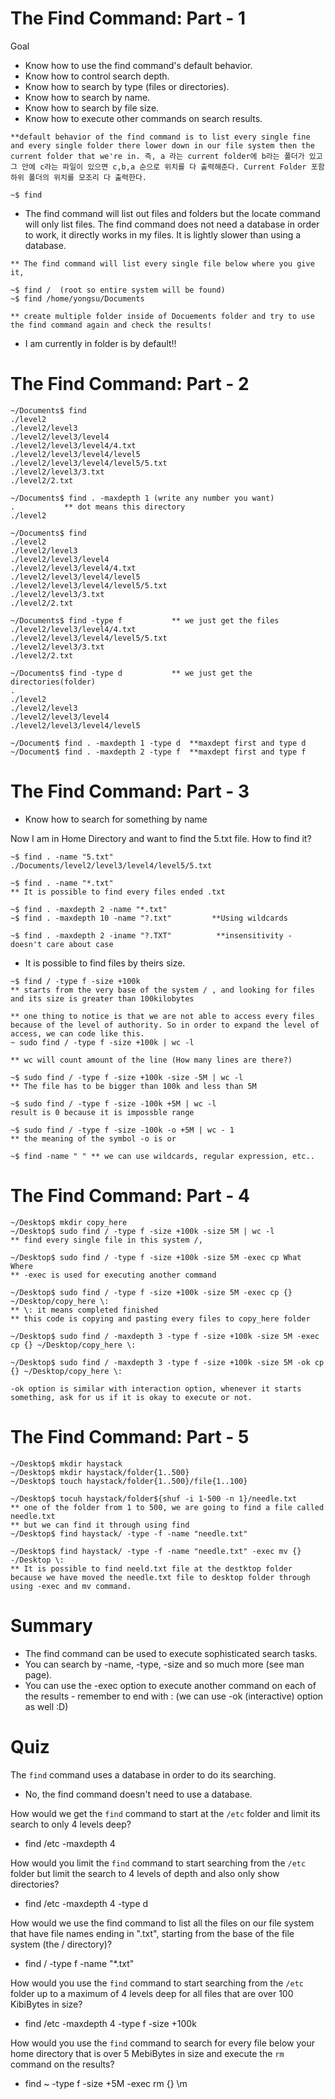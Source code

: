 # The Find Command: Part - 1

Goal

- Know how to use the find command's default behavior.
- Know how to control search depth.
- Know how to search by type (files or directories).
- Know how to search by name.
- Know how to search by file size.
- Know how to execute other commands on search results.

```linux
**default behavior of the find command is to list every single fine and every single folder there lower down in our file system then the current folder that we're in. 즉, a 라는 current folder에 b라는 폴더가 있고 그 안에 c라는 파일이 있으면 c,b,a 순으로 위치를 다 출력해준다. Current Folder 포함 하위 폴더의 위치를 모조리 다 출력한다.

~$ find
```

- The find command will list out files and folders but the locate command will only list files. The find command does not need a database in order to work, it directly works in my files. It is lightly slower than using a database.

```linux
** The find command will list every single file below where you give it,

~$ find /  (root so entire system will be found)
~$ find /home/yongsu/Documents

** create multiple folder inside of Docuements folder and try to use the find command again and check the results!
```

* I am currently in folder is by default!!





# The Find Command: Part - 2

```linux
~/Documents$ find
./level2
./level2/level3
./level2/level3/level4
./level2/level3/level4/4.txt
./level2/level3/level4/level5
./level2/level3/level4/level5/5.txt
./level2/level3/3.txt
./level2/2.txt

~/Documents$ find . -maxdepth 1 (write any number you want)
.           ** dot means this directory
./level2
```



```linux
~/Documents$ find
./level2
./level2/level3
./level2/level3/level4
./level2/level3/level4/4.txt
./level2/level3/level4/level5
./level2/level3/level4/level5/5.txt
./level2/level3/3.txt
./level2/2.txt

~/Documents$ find -type f           ** we just get the files
./level2/level3/level4/4.txt
./level2/level3/level4/level5/5.txt
./level2/level3/3.txt
./level2/2.txt 

~/Documents$ find -type d           ** we just get the directories(folder)
.
./level2
./level2/level3
./level2/level3/level4
./level2/level3/level4/level5

~/Document$ find . -maxdepth 1 -type d  **maxdept first and type d
~/Document$ find . -maxdepth 2 -type f  **maxdept first and type f

```







# The Find Command: Part - 3

- Know how to search for something by name

Now I am in Home Directory and want to find the 5.txt file. How to find it?

```linux
~$ find . -name "5.txt"
./Documents/level2/level3/level4/level5/5.txt

~$ find . -name "*.txt"
** It is possible to find every files ended .txt

~$ find . -maxdepth 2 -name "*.txt"
~$ find . -maxdepth 10 -name "?.txt"         **Using wildcards

~$ find . -maxdepth 2 -iname "?.TXT"          **insensitivity - doesn't care about case
```



- It is possible to find files by theirs size.

```linux
~$ find / -type f -size +100k
** starts from the very base of the system / , and looking for files and its size is greater than 100kilobytes

** one thing to notice is that we are not able to access every files because of the level of authority. So in order to expand the level of access, we can code like this.
~ sudo find / -type f -size +100k | wc -l

** wc will count amount of the line (How many lines are there?)

~$ sudo find / -type f -size +100k -size -5M | wc -l
** The file has to be bigger than 100k and less than 5M

~$ sudo find / -type f -size -100k +5M | wc -l
result is 0 because it is impossble range

~$ sudo find / -type f -size -100k -o +5M | wc - 1
** the meaning of the symbol -o is or

~$ find -name " " ** we can use wildcards, regular expression, etc..
```







# The Find Command: Part - 4

```linux
~/Desktop$ mkdir copy_here
~/Desktop$ sudo find / -type f -size +100k -size 5M | wc -l
** find every single file in this system /,

~/Desktop$ sudo find / -type f -size +100k -size 5M -exec cp What Where
** -exec is used for executing another command

~/Desktop$ sudo find / -type f -size +100k -size 5M -exec cp {} ~/Desktop/copy_here \:
** \: it means completed finished 
** this code is copying and pasting every files to copy_here folder

~/Desktop$ sudo find / -maxdepth 3 -type f -size +100k -size 5M -exec cp {} ~/Desktop/copy_here \:

~/Desktop$ sudo find / -maxdepth 3 -type f -size +100k -size 5M -ok cp {} ~/Desktop/copy_here \:

-ok option is similar with interaction option, whenever it starts something, ask for us if it is okay to execute or not.
```





# The Find Command: Part - 5

```linux
~/Desktop$ mkdir haystack
~/Desktop$ mkdir haystack/folder{1..500}
~/Desktop$ touch haystack/folder{1..500}/file{1..100}

~/Desktop$ tocuh haystack/folder${shuf -i 1-500 -n 1}/needle.txt
** one of the folder from 1 to 500, we are going to find a file called needle.txt
** but we can find it through using find
~/Desktop$ find haystack/ -type -f -name "needle.txt"

~/Desktop$ find haystack/ -type -f -name "needle.txt" -exec mv {} -/Desktop \:
** It is possible to find neeld.txt file at the destktop folder because we have moved the needle.txt file to desktop folder through using -exec and mv command.
```







# Summary

- The find command can be used to execute sophisticated search tasks.
- You can search by -name, -type, -size and so much more (see man page).
- You can use the -exec option to execute another command on each of the results - remember to end with \:   (we can use -ok (interactive) option as well :D)



# Quiz

The `find`  command uses a database in order to do its searching.

- No, the find command doesn't need to use a database.  



How would we get the `find`  command to start at the `/etc`  folder and limit its search to only 4 levels deep?

- find /etc -maxdepth 4  



How would you limit the `find`  command to start searching from the `/etc`  folder but limit the search to 4 levels of depth and also only show directories?

- find /etc -maxdepth 4 -type d
    

How would we use the find command to list all the files on our file system that have file names ending in ".txt", starting from the base of the file system (the / directory)?

- find / -type f -name "*.txt"  



How would you use the `find`  command to start searching from the `/etc`  folder up to a maximum of 4 levels deep for all files that are over 100 KibiBytes in size?

- find /etc -maxdepth 4 -type f -size +100k
    

How would you use the `find`  command to  search for every file below your home directory that is over 5 MebiBytes in size and execute the `rm`  command on the results?

- find ~ -type f -size +5M -exec rm {} \m
    